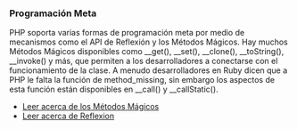 ### Programación Meta

PHP soporta varias formas de programación meta por medio de mecanismos como el API de Reflexión y los Métodos Mágicos. Hay muchos Métodos Mágicos disponibles como \_\_get\(\), \_\_set\(\), \_\_clone\(\), \_\_toString\(\), \_\_invoke\(\) y más, que permiten a los desarrolladores a conectarse con el funcionamiento de la clase. A menudo desarrolladores en Ruby dicen que a PHP le falta la función de method\_missing, sin embargo los aspectos de esta función están disponibles en \_\_call\(\) y \_\_callStatic\(\).

* [Leer acerca de los Métodos Mágicos](http://php.net/manual/es/language.oop5.magic.php)
* [Leer acerca de Reflexion](http://www.php.net/manual/es/intro.reflection.php)

